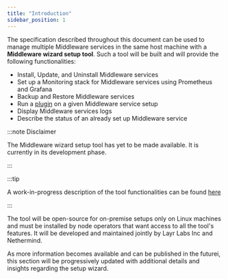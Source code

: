 ```yaml
---
title: "Introduction"
sidebar_position: 1
---
```

 
The specification described throughout this document can be used to manage multiple Middleware services in the same host machine with a **Middleware wizard setup tool**. Such a tool will be built and will provide the following functionalities:

- Install, Update, and Uninstall Middleware services
- Set up a Monitoring stack for Middleware services using Prometheus and Grafana
- Backup and Restore Middleware services
- Run a [plugin](../plugin/intro.mdx) on a given Middleware service setup
- Display Middleware services logs
- Describe the status of an already set up Middleware service

:::note Disclaimer

The Middleware wizard setup tool has yet to be made available. It is currently in its development phase.

:::

:::tip

A work-in-progress description of the tool functionalities can be found [here](https://www.notion.so/nethermind/EXT-Wizard-Tool-Specification-e2d382de6fce4eadbc4e16dea4b24626?pvs=4)

:::

The tool will be open-source for on-premise setups only on Linux machines and must be installed by node operators that want access to all the tool's features. It will be developed and maintained jointly by Layr Labs Inc and Nethermind.

As more information becomes available and can be published in the futurei, this section will be progressively updated with additional details and insights regarding the setup wizard.